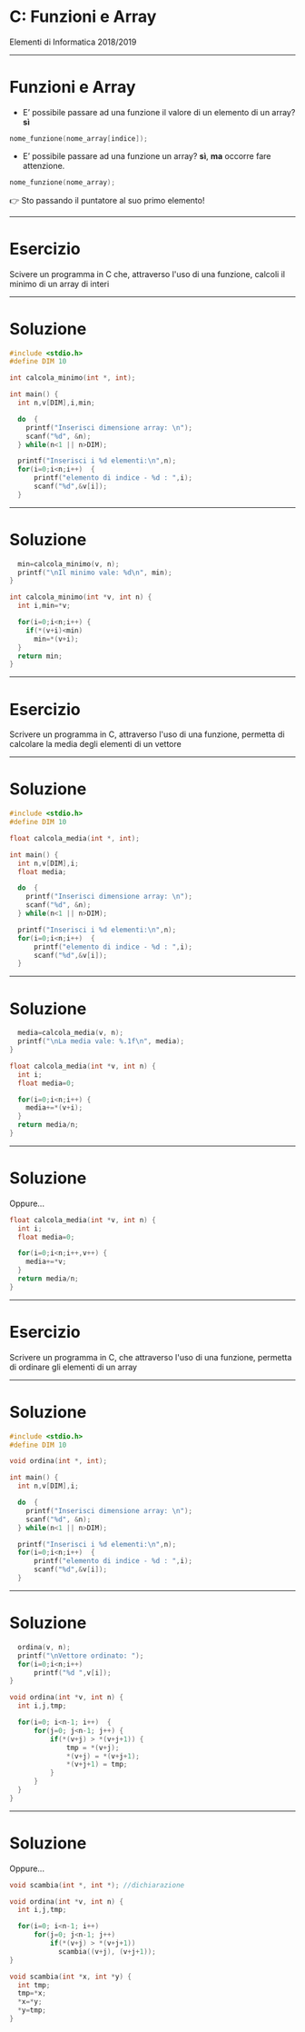 <!-- footer: M Fraschini 2018-2019 -->

<!-- page_number: true -->


# C: Funzioni e Array

Elementi di Informatica 2018/2019

---

# Funzioni e Array

- E’ possibile passare ad una funzione il valore di un elemento di un array? **sì**

```C
nome_funzione(nome_array[indice]);
```

- E’ possibile passare ad una funzione un array? 
**sì**, **ma** occorre fare attenzione.

```C
nome_funzione(nome_array);
```
:point_right: Sto passando il puntatore al suo primo elemento!

---

# Esercizio
Scivere un programma in C che, attraverso l'uso di una funzione, calcoli il minimo di un array di interi


---

# Soluzione

```C
#include <stdio.h>
#define DIM 10

int calcola_minimo(int *, int);

int main() {
  int n,v[DIM],i,min;

  do  {
    printf("Inserisci dimensione array: \n");
    scanf("%d", &n);
  } while(n<1 || n>DIM);

  printf("Inserisci i %d elementi:\n",n);
  for(i=0;i<n;i++)  {
      printf("elemento di indice - %d : ",i);
      scanf("%d",&v[i]);
  }
```

---

# Soluzione

```C
  min=calcola_minimo(v, n);
  printf("\nIl minimo vale: %d\n", min);
}

int calcola_minimo(int *v, int n) {
  int i,min=*v;

  for(i=0;i<n;i++) {
    if(*(v+i)<min)
      min=*(v+i);
  }
  return min;
}
```

---

# Esercizio
Scrivere un programma in C, attraverso l'uso di una funzione, permetta di calcolare la media degli elementi di un vettore

___

# Soluzione

```C
#include <stdio.h>
#define DIM 10

float calcola_media(int *, int);

int main() {
  int n,v[DIM],i;
  float media;

  do  {
    printf("Inserisci dimensione array: \n");
    scanf("%d", &n);
  } while(n<1 || n>DIM);

  printf("Inserisci i %d elementi:\n",n);
  for(i=0;i<n;i++)  {
      printf("elemento di indice - %d : ",i);
      scanf("%d",&v[i]);
  }
```

___

# Soluzione

```C
  media=calcola_media(v, n);
  printf("\nLa media vale: %.1f\n", media);
}

float calcola_media(int *v, int n) {
  int i;
  float media=0;

  for(i=0;i<n;i++) {
    media+=*(v+i);
  }
  return media/n;
}
```

___

# Soluzione

Oppure...

```C
float calcola_media(int *v, int n) {
  int i;
  float media=0;

  for(i=0;i<n;i++,v++) {
    media+=*v;
  }
  return media/n;
}
```

---

# Esercizio
Scrivere un programma in C, che attraverso l'uso di una funzione, permetta di ordinare gli elementi di un array

---

# Soluzione

```C
#include <stdio.h>
#define DIM 10

void ordina(int *, int);

int main() {
  int n,v[DIM],i;

  do  {
    printf("Inserisci dimensione array: \n");
    scanf("%d", &n);
  } while(n<1 || n>DIM);

  printf("Inserisci i %d elementi:\n",n);
  for(i=0;i<n;i++)  {
      printf("elemento di indice - %d : ",i);
      scanf("%d",&v[i]);
  }
```

---

# Soluzione

```C
  ordina(v, n);
  printf("\nVettore ordinato: ");
  for(i=0;i<n;i++)
      printf("%d ",v[i]);
}

void ordina(int *v, int n) {
  int i,j,tmp;

  for(i=0; i<n-1; i++)  {
      for(j=0; j<n-1; j++) {
          if(*(v+j) > *(v+j+1)) {
              tmp = *(v+j);
              *(v+j) = *(v+j+1);
              *(v+j+1) = tmp;
          }
      }
  }
}
```

---

# Soluzione

Oppure...

```C
void scambia(int *, int *); //dichiarazione
```

```C
void ordina(int *v, int n) {
  int i,j,tmp;

  for(i=0; i<n-1; i++)
      for(j=0; j<n-1; j++)
          if(*(v+j) > *(v+j+1))
            scambia((v+j), (v+j+1));
}

void scambia(int *x, int *y) {
  int tmp;
  tmp=*x;
  *x=*y;
  *y=tmp;
}
```